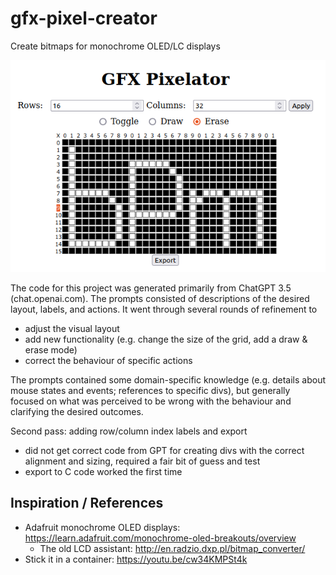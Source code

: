 # gfx-pixel-creator
Create bitmaps for monochrome OLED/LC displays

![Screenshot](./images/screenshot_v1.png)

The code for this project was generated primarily from ChatGPT 3.5 (chat.openai.com). The prompts consisted of descriptions of the desired layout, labels, and actions. It went through several rounds of refinement to 
* adjust the visual layout 
* add new functionality (e.g. change the size of the grid, add a draw & erase mode)
* correct the behaviour of specific actions

The prompts contained some domain-specific knowledge (e.g. details about mouse states and events; references to specific divs), but generally focused on what was perceived to be wrong with the behaviour and clarifying the desired outcomes.

Second pass: adding row/column index labels and export
* did not get correct code from GPT for creating divs with the correct alignment and sizing, required a fair bit of guess and test
* export to C code worked the first time

## Inspiration / References
* Adafruit monochrome OLED displays: https://learn.adafruit.com/monochrome-oled-breakouts/overview
  * The old LCD assistant: http://en.radzio.dxp.pl/bitmap_converter/
* Stick it in a container: https://youtu.be/cw34KMPSt4k
